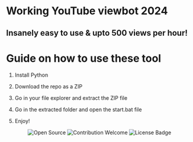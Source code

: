 # Working YouTube viewbot 2024 
  
## Insanely easy to use & upto 500 views per hour!   
  
# Guide on how to use these tool
 
1. Install Python  
   
2. Download the repo as a ZIP   
 
3. Go in your file explorer and extract the ZIP file 
 
4. Go in the extracted folder and open the start.bat file 
 
5. Enjoy!

<p align="center">
  <img src="https://badges.frapsoft.com/os/v1/open-source.svg?v=103" alt="Open Source">
  <img src="https://img.shields.io/badge/contributions-welcome-brightgreen.svg?style=flat" alt="Contribution Welcome">  
  <img src="https://img.shields.io/badge/License-GPLv3-blue.svg" alt="License Badge">  
</p> 